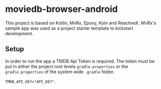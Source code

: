 # moviedb-browser-android

This project is based on Kotlin, MvRx, Epoxy, Koin and ReactiveX. MvRx's sample app was used as a project
starter template to kickstart development.

## Setup

In order to run the app a TMDB Api Token is required.
The token must be put in either the project root levels `gradle.properties` or the `gradle.properties`
of the system wide `.gradle` folder.

`TMDB_API_KEY="API_KEY"`.

